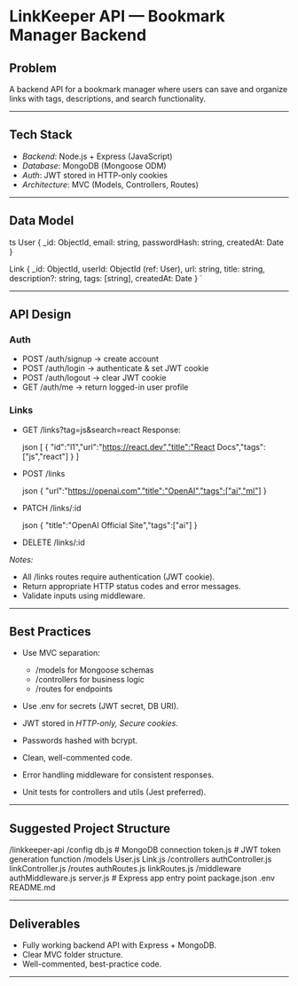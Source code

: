 # LinkKeeper API — Bookmark Manager Backend

## Problem
A backend API for a bookmark manager where users can save and organize links with tags, descriptions, and search functionality.

---

## Tech Stack
- *Backend*: Node.js + Express (JavaScript)  
- *Database*: MongoDB (Mongoose ODM)  
- *Auth*: JWT stored in HTTP-only cookies  
- *Architecture*: MVC (Models, Controllers, Routes)  

---

## Data Model

ts
User {
  _id: ObjectId,
  email: string,
  passwordHash: string,
  createdAt: Date
}

Link {
  _id: ObjectId,
  userId: ObjectId (ref: User),
  url: string,
  title: string,
  description?: string,
  tags: [string],
  createdAt: Date
}
`

---

## API Design

### Auth

* POST /auth/signup → create account
* POST /auth/login → authenticate & set JWT cookie
* POST /auth/logout → clear JWT cookie
* GET /auth/me → return logged-in user profile

### Links

* GET /links?tag=js&search=react
  Response:

  json
  [
    { "id":"l1","url":"https://react.dev","title":"React Docs","tags":["js","react"] }
  ]
  

* POST /links

  json
  { "url":"https://openai.com","title":"OpenAI","tags":["ai","ml"] }
  

* PATCH /links/:id

  json
  { "title":"OpenAI Official Site","tags":["ai"] }
  

* DELETE /links/:id

*Notes:*

* All /links routes require authentication (JWT cookie).
* Return appropriate HTTP status codes and error messages.
* Validate inputs using middleware.

---

## Best Practices

* Use MVC separation:

  * /models for Mongoose schemas
  * /controllers for business logic
  * /routes for endpoints
* Use .env for secrets (JWT secret, DB URI).
* JWT stored in *HTTP-only, Secure cookies*.
* Passwords hashed with bcrypt.
* Clean, well-commented code.
* Error handling middleware for consistent responses.
* Unit tests for controllers and utils (Jest preferred).

---

## Suggested Project Structure


/linkkeeper-api
  /config
    db.js              # MongoDB connection
    token.js           # JWT token generation function
  /models
    User.js
    Link.js
  /controllers
    authController.js
    linkController.js
  /routes
    authRoutes.js
    linkRoutes.js
  /middleware
    authMiddleware.js
  server.js            # Express app entry point
  package.json
  .env
  README.md


---

## Deliverables

* Fully working backend API with Express + MongoDB.
* Clear MVC folder structure.
* Well-commented, best-practice code.

---
